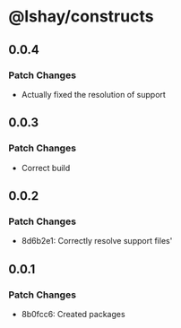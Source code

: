# @lshay/constructs

## 0.0.4

### Patch Changes

- Actually fixed the resolution of support

## 0.0.3

### Patch Changes

- Correct build

## 0.0.2

### Patch Changes

- 8d6b2e1: Correctly resolve support files'

## 0.0.1

### Patch Changes

- 8b0fcc6: Created packages
